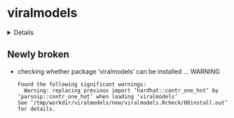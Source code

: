 # viralmodels

<details>

* Version: 1.3.1
* GitHub: https://github.com/juanv66x/viralmodels
* Source code: https://github.com/cran/viralmodels
* Date/Publication: 2024-10-18 12:00:02 UTC
* Number of recursive dependencies: 185

Run `revdepcheck::cloud_details(, "viralmodels")` for more info

</details>

## Newly broken

*   checking whether package ‘viralmodels’ can be installed ... WARNING
    ```
    Found the following significant warnings:
      Warning: replacing previous import ‘hardhat::contr_one_hot’ by ‘parsnip::contr_one_hot’ when loading ‘viralmodels’
    See ‘/tmp/workdir/viralmodels/new/viralmodels.Rcheck/00install.out’ for details.
    ```

